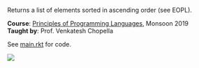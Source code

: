 Returns a list of elements sorted in ascending order (see EOPL).

**Course**: [Principles of Programming Languages], Monsoon 2019<br>
**Taught by**: Prof. Venkatesh Chopella

See [main.rkt] for code.

![](https://ga-beacon.deno.dev/G-G1E8HNDZYY:v51jklKGTLmC3LAZ4rJbIQ/github.com/moocf/sort.racket)

[Principles of Programming Languages]: https://github.com/iiithf/principles-of-programming-languages
[main.rkt]: main.rkt
